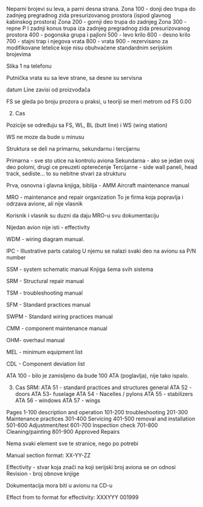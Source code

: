 Neparni brojevi su leva, a parni desna strana.
Zona 100 - donji deo trupa do zadnjeg pregradnog zida presurizovanog prostora (ispod glavnog kabinskog prostora)
Zona 200 - gornji deo trupa do zadnjeg
Zona 300 - repne P I zadnji konus trupa iza zadnjeg pregradnog zida presurizovanog prostora
400 - pogonska grupa i pajloni
500 - levo krilo
600 - desno krilo
700 - stajni trap i njegova vrata
800 - vrata
900 - rezervisano za modifikovane letelice koje nisu obuhvaćene standardnim serijskim brojevima

Slika 1 na telefonu 

Putnička vrata su sa leve strane, sa desne su servisna

datum Line zavisi od proizvođača 

FS se gleda po broju prozora u praksi, u teoriji se meri metrom od FS 0.00

2. Cas

Pozicije se određuju sa FS, WL, BL (butt line) i WS (wing station)

WS ne moze da bude u minusu

Struktura se deli na primarnu, sekundarnu i tercijarnu

Primarna - sve sto utice na kontrolu aviona
Sekundarna - ako se jedan ovaj deo polomi, drugi ce preuzeti opterećenje
Tercijarne - side wall paneli, head track, sediste... to su nebitne stvari za strukturu

Prva, osnovna i glavna knjiga, biblija - AMM
Aircraft maintenance manual

MRO - maintenance and repair organization
To je firma koja popravlja i odrzava avione, ali nije vlasnik

Korisnik i vlasnik su duzni da daju MRO-u svu dokumentaciju 

Nijedan avion nije isti - effectivity 

WDM - wiring diagram manual.

IPC - Illustrative parts catalog
U njemu se nalazi  svaki deo na avionu sa P/N number

SSM - system schematic manual
Knjiga šema svih sistema

SRM - Structural repair manual

TSM - troubleshooting manual

SFM - Standard practices manual

SWPM - Standard wiring practices manual

CMM - component maintenance manual 

OHM- overhaul manual 

MEL - minimum equipment list

CDL - Component deviation list

ATA 100 - bilo je zamisljeno da bude 100 ATA (poglavlja), nije tako ispalo.

3. Cas
SRM: 
ATA 51 - standard practices and structures general
ATA 52 - doors
ATA 53- fuselage
ATA 54 - Nacelles / pylons
ATA 55 - stabilizers
ATA 56 - windows 
ATA 57 - wings

Pages 
1-100 description and operation
101-200 troubleshooting 
201-300 Maintenance practices
301-400 Servicing 
401-500 removal and installation 
501-600 Adjustment/test
601-700 Inspection check
701-800 Cleaning/painting
801-900 Approved Repairs

Nema svaki element sve te stranice, nego po potrebi


Manual section format: XX-YY-ZZ

Effectivity - stvar koja znači na koji serijski broj aviona se on odnosi
Revision - broj obnove knjige

Dokumentacija mora biti u avionu na CD-u

Effect from to format for effectivity:
XXXYYY
001999